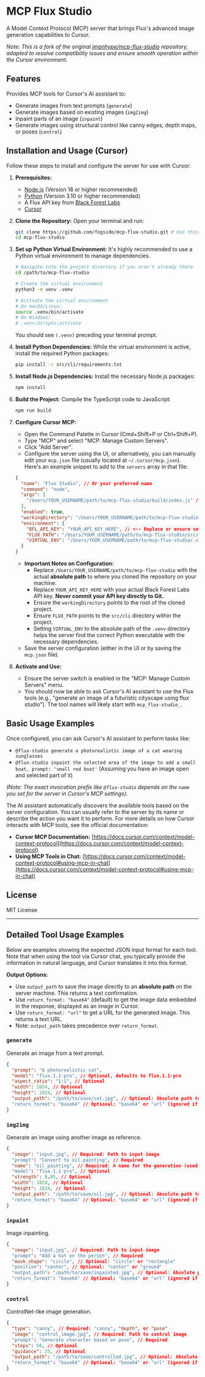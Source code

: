 # MCP Flux Studio

A Model Context Protocol (MCP) server that brings Flux's advanced image generation capabilities to Cursor.

_Note: This is a fork of the original [jmanhype/mcp-flux-studio](https://github.com/jmanhype/mcp-flux-studio) repository, adapted to resolve compatibility issues and ensure smooth operation within the Cursor environment._

## Features

Provides MCP tools for Cursor's AI assistant to:

- Generate images from text prompts (`generate`)
- Generate images based on existing images (`img2img`)
- Inpaint parts of an image (`inpaint`)
- Generate images using structural control like canny edges, depth maps, or poses (`control`)

## Installation and Usage (Cursor)

Follow these steps to install and configure the server for use with Cursor:

1.  **Prerequisites:**

    - [Node.js](https://nodejs.org/) (Version 18 or higher recommended)
    - [Python](https://www.python.org/) (Version 3.10 or higher recommended)
    - A Flux API key from [Black Forest Labs](https://flux.blackforestlabs.ai/)
    - [Cursor](https://cursor.sh/)

2.  **Clone the Repository:**
    Open your terminal and run:

    ```bash
    git clone https://github.com/fogside/mcp-flux-studio.git # Use this updated URL
    cd mcp-flux-studio
    ```

3.  **Set up Python Virtual Environment:**
    It's highly recommended to use a Python virtual environment to manage dependencies.

    ```bash
    # Navigate into the project directory if you aren't already there
    cd /path/to/mcp-flux-studio

    # Create the virtual environment
    python3 -m venv .venv

    # Activate the virtual environment
    # On macOS/Linux:
    source .venv/bin/activate
    # On Windows:
    # .venv\Scripts\activate
    ```

    You should see `(.venv)` preceding your terminal prompt.

4.  **Install Python Dependencies:**
    While the virtual environment is active, install the required Python packages:

    ```bash
    pip install -r src/cli/requirements.txt
    ```

5.  **Install Node.js Dependencies:**
    Install the necessary Node.js packages:

    ```bash
    npm install
    ```

6.  **Build the Project:**
    Compile the TypeScript code to JavaScript:

    ```bash
    npm run build
    ```

7.  **Configure Cursor MCP:**

    - Open the Command Palette in Cursor (Cmd+Shift+P or Ctrl+Shift+P).
    - Type "MCP" and select "MCP: Manage Custom Servers".
    - Click "Add Server".
    - Configure the server using the UI, or alternatively, you can manually edit your `mcp.json` file (usually located at `~/.cursor/mcp.json`). Here's an example snippet to add to the `servers` array in that file:

    ```json
    {
      "name": "Flux Studio", // Or your preferred name
      "command": "node",
      "args": [
        "/Users/YOUR_USERNAME/path/to/mcp-flux-studio/build/index.js" // <-- Replace with absolute path
      ],
      "enabled": true,
      "workingDirectory": "/Users/YOUR_USERNAME/path/to/mcp-flux-studio", // <-- Replace with absolute path
      "environment": {
        "BFL_API_KEY": "YOUR_API_KEY_HERE", // <-- Replace or ensure set elsewhere
        "FLUX_PATH": "/Users/YOUR_USERNAME/path/to/mcp-flux-studio/src/cli", // <-- Replace with absolute path
        "VIRTUAL_ENV": "/Users/YOUR_USERNAME/path/to/mcp-flux-studio/.venv" // <-- Add this line, replace with absolute path to the .venv folder
      }
    }
    ```

    - **Important Notes on Configuration:**
      - Replace `/Users/YOUR_USERNAME/path/to/mcp-flux-studio` with the actual **absolute path** to where you cloned the repository on your machine.
      - Replace `YOUR_API_KEY_HERE` with your actual Black Forest Labs API key. **Never commit your API key directly to Git.**
      - Ensure the `workingDirectory` points to the root of the cloned project.
      - Ensure `FLUX_PATH` points to the `src/cli` directory within the project.
      - Setting `VIRTUAL_ENV` to the absolute path of the `.venv` directory helps the server find the correct Python executable with the necessary dependencies.
    - Save the server configuration (either in the UI or by saving the `mcp.json` file).

8.  **Activate and Use:**
    - Ensure the server switch is enabled in the "MCP: Manage Custom Servers" menu.
    - You should now be able to ask Cursor's AI assistant to use the Flux tools (e.g., "generate an image of a futuristic cityscape using flux studio"). The tool names will likely start with `mcp_flux-studio_`.

## Basic Usage Examples

Once configured, you can ask Cursor's AI assistant to perform tasks like:

- `@flux-studio generate a photorealistic image of a cat wearing sunglasses`
- `@flux-studio inpaint the selected area of the image to add a small boat, prompt: 'small red boat'` (Assuming you have an image open and selected part of it)

_(Note: The exact invocation prefix like `@flux-studio` depends on the `name` you set for the server in Cursor's MCP settings)._

The AI assistant automatically discovers the available tools based on the server configuration. You can usually refer to the server by its name or describe the action you want it to perform. For more details on how Cursor interacts with MCP tools, see the official documentation:

- **Cursor MCP Documentation:** [https://docs.cursor.com/context/model-context-protocol](https://docs.cursor.com/context/model-context-protocol)
- **Using MCP Tools in Chat:** [https://docs.cursor.com/context/model-context-protocol#using-mcp-in-chat](https://docs.cursor.com/context/model-context-protocol#using-mcp-in-chat)

## License

MIT License

---

## Detailed Tool Usage Examples

Below are examples showing the expected JSON input format for each tool. Note that when using the tool via Cursor chat, you typically provide the information in natural language, and Cursor translates it into this format.

**Output Options:**

- Use `output_path` to save the image directly to an **absolute path** on the server machine. This returns a text confirmation.
- Use `return_format: "base64"` (default) to get the image data embedded in the response, displayed as an image in Cursor.
- Use `return_format: "url"` to get a URL for the generated image. This returns a text URL.
- Note: `output_path` takes precedence over `return_format`.

### `generate`

Generate an image from a text prompt.

```json
{
  "prompt": "A photorealistic cat",
  "model": "flux.1.1-pro", // Optional, defaults to flux.1.1-pro
  "aspect_ratio": "1:1", // Optional
  "width": 1024, // Optional
  "height": 1024, // Optional
  "output_path": "/path/to/save/cat.jpg", // Optional: Absolute path to save file
  "return_format": "base64" // Optional: "base64" or "url" (ignored if output_path is set)
}
```

### `img2img`

Generate an image using another image as reference.

```json
{
  "image": "input.jpg", // Required: Path to input image
  "prompt": "Convert to oil painting", // Required
  "name": "oil_painting", // Required: A name for the generation (used by API)
  "model": "flux.1.1-pro", // Optional
  "strength": 0.85, // Optional
  "width": 1024, // Optional
  "height": 1024, // Optional
  "output_path": "/path/to/save/oil.jpg", // Optional: Absolute path to save file
  "return_format": "base64" // Optional: "base64" or "url" (ignored if output_path is set)
}
```

### `inpaint`

Image inpainting.

```json
{
  "image": "input.jpg", // Required: Path to input image
  "prompt": "Add a hat on the person", // Required
  "mask_shape": "circle", // Optional: "circle" or "rectangle"
  "position": "center", // Optional: "center" or "ground"
  "output_path": "/path/to/save/inpainted.jpg", // Optional: Absolute path to save file
  "return_format": "base64" // Optional: "base64" or "url" (ignored if output_path is set)
}
```

### `control`

ControlNet-like image generation.

```json
{
  "type": "canny", // Required: "canny", "depth", or "pose"
  "image": "control_image.jpg", // Required: Path to control image
  "prompt": "Generate character based on pose", // Required
  "steps": 50, // Optional
  "guidance": 25, // Optional
  "output_path": "/path/to/save/controlled.jpg", // Optional: Absolute path to save file
  "return_format": "base64" // Optional: "base64" or "url" (ignored if output_path is set)
}
```

